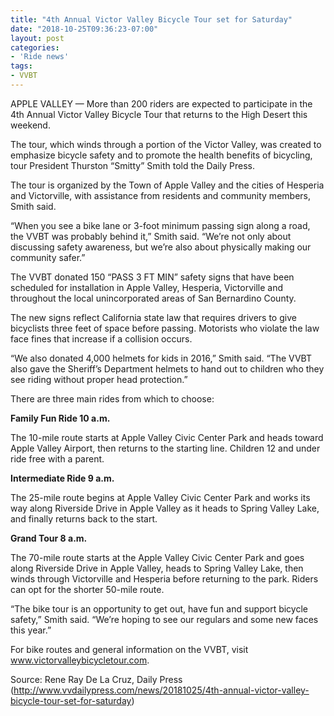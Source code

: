 ```yaml
---
title: "4th Annual Victor Valley Bicycle Tour set for Saturday"
date: "2018-10-25T09:36:23-07:00"
layout: post
categories:
- 'Ride news'
tags:
- VVBT
---
```


APPLE VALLEY — More than 200 riders are expected to participate in the 4th Annual Victor Valley Bicycle Tour that returns to the High Desert this weekend.

The tour, which winds through a portion of the Victor Valley, was created to emphasize bicycle safety and to promote the health benefits of bicycling, tour President Thurston “Smitty” Smith told the Daily Press.

The tour is organized by the Town of Apple Valley and the cities of Hesperia and Victorville, with assistance from residents and community members, Smith said.

“When you see a bike lane or 3-foot minimum passing sign along a road, the VVBT was probably behind it,” Smith said. “We’re not only about discussing safety awareness, but we’re also about physically making our community safer.”

The VVBT donated 150 “PASS 3 FT MIN” safety signs that have been scheduled for installation in Apple Valley, Hesperia, Victorville and throughout the local unincorporated areas of San Bernardino County.

The new signs reflect California state law that requires drivers to give bicyclists three feet of space before passing. Motorists who violate the law face fines that increase if a collision occurs.

“We also donated 4,000 helmets for kids in 2016,” Smith said. “The VVBT also gave the Sheriff’s Department helmets to hand out to children who they see riding without proper head protection.”

There are three main rides from which to choose:

**Family Fun Ride 10 a.m.**

The 10-mile route starts at Apple Valley Civic Center Park and heads toward Apple Valley Airport, then returns to the starting line. Children 12 and under ride free with a parent.

**Intermediate Ride 9 a.m.**

The 25-mile route begins at Apple Valley Civic Center Park and works its way along Riverside Drive in Apple Valley as it heads to Spring Valley Lake, and finally returns back to the start.

**Grand Tour 8 a.m.**

The 70-mile route starts at the Apple Valley Civic Center Park and goes along Riverside Drive in Apple Valley, heads to Spring Valley Lake, then winds through Victorville and Hesperia before returning to the park. Riders can opt for the shorter 50-mile route.

“The bike tour is an opportunity to get out, have fun and support bicycle safety,” Smith said. “We’re hoping to see our regulars and some new faces this year.”

For bike routes and general information on the VVBT, visit www.victorvalleybicycletour.com.

Source: Rene Ray De La Cruz, Daily Press (http://www.vvdailypress.com/news/20181025/4th-annual-victor-valley-bicycle-tour-set-for-saturday)
